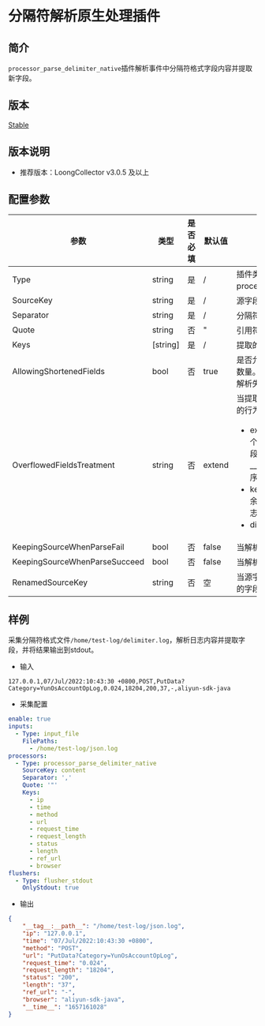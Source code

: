 # 分隔符解析原生处理插件

## 简介

`processor_parse_delimiter_native`插件解析事件中分隔符格式字段内容并提取新字段。

## 版本

[Stable](../../stability-level.md)

## 版本说明

* 推荐版本：LoongCollector v3.0.5 及以上

## 配置参数

|  **参数**  |  **类型**  |  **是否必填**  |  **默认值**  |  **说明**  |
| --- | --- | --- | --- | --- |
|  Type  |  string  |  是  |  /  |  插件类型。固定为processor\_parse\_delimiter\_native。  |
|  SourceKey  |  string  |  是  |  /  |  源字段名。  |
|  Separator  |  string  |  是  |  /  |  分隔符。  |
|  Quote  |  string  |  否  |  "  |  引用符。  |
|  Keys  |  \[string\]  |  是  |  /  |  提取的字段列表。  |
|  AllowingShortenedFields  |  bool  |  否  |  true  |  是否允许提取的字段数量小于Keys的数量。若不允许，则此情景会被视为解析失败。  |
|  OverflowedFieldsTreatment  |  string  |  否  |  extend  |  当提取的字段数量大于Keys的数量时的行为。可选值包括：<ul><li>extend：保留多余的字段，且每个多余的字段都作为单独的一个字段加入日志，多余字段的字段名为\_\_column$i\_\_，其中$i代表额外字段序号，从0开始计数。</li><li>keep：保留多余的字段，但将多余内容作为一个整体字段加入日志，字段名为\_\_column0\_\_.</li><li>discard：丢弃多余的字段。</li></ul>  |
|  KeepingSourceWhenParseFail  |  bool  |  否  |  false  |  当解析失败时，是否保留源字段。  |
|  KeepingSourceWhenParseSucceed  |  bool  |  否  |  false  |  当解析成功时，是否保留源字段。  |
|  RenamedSourceKey  |  string  |  否  |  空  |  当源字段被保留时，用于存储源字段的字段名。若不填，默认不改名。  |

## 样例

采集分隔符格式文件`/home/test-log/delimiter.log`，解析日志内容并提取字段，并将结果输出到stdout。

* 输入

```plain
127.0.0.1,07/Jul/2022:10:43:30 +0800,POST,PutData?Category=YunOsAccountOpLog,0.024,18204,200,37,-,aliyun-sdk-java
```

* 采集配置

```yaml
enable: true
inputs:
  - Type: input_file
    FilePaths: 
      - /home/test-log/json.log
processors:
  - Type: processor_parse_delimiter_native
    SourceKey: content
    Separator: ','
    Quote: '"'
    Keys:
      - ip
      - time
      - method
      - url
      - request_time
      - request_length
      - status
      - length
      - ref_url
      - browser
flushers:
  - Type: flusher_stdout
    OnlyStdout: true
```

* 输出

```json
{
    "__tag__:__path__": "/home/test-log/json.log",
    "ip": "127.0.0.1",
    "time": "07/Jul/2022:10:43:30 +0800",
    "method": "POST",
    "url": "PutData?Category=YunOsAccountOpLog",
    "request_time": "0.024",
    "request_length": "18204",
    "status": "200",
    "length": "37",
    "ref_url": "-",
    "browser": "aliyun-sdk-java",
    "__time__": "1657161028"
}
```

